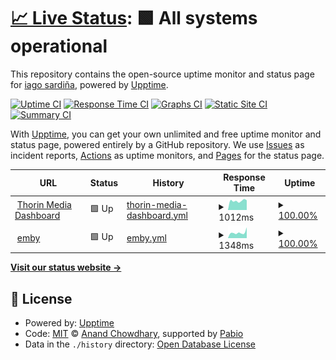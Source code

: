 # [📈 Live Status](https://thorin8k.github.io/upptime): <!--live status--> **🟩 All systems operational**

This repository contains the open-source uptime monitor and status page for [iago sardiña](https://thorin8k.github.io/upptime), powered by [Upptime](https://github.com/upptime/upptime).

[![Uptime CI](https://github.com/thorin8k/upptime/workflows/Uptime%20CI/badge.svg)](https://github.com/thorin8k/upptime/actions?query=workflow%3A%22Uptime+CI%22)
[![Response Time CI](https://github.com/thorin8k/upptime/workflows/Response%20Time%20CI/badge.svg)](https://github.com/thorin8k/upptime/actions?query=workflow%3A%22Response+Time+CI%22)
[![Graphs CI](https://github.com/thorin8k/upptime/workflows/Graphs%20CI/badge.svg)](https://github.com/thorin8k/upptime/actions?query=workflow%3A%22Graphs+CI%22)
[![Static Site CI](https://github.com/thorin8k/upptime/workflows/Static%20Site%20CI/badge.svg)](https://github.com/thorin8k/upptime/actions?query=workflow%3A%22Static+Site+CI%22)
[![Summary CI](https://github.com/thorin8k/upptime/workflows/Summary%20CI/badge.svg)](https://github.com/thorin8k/upptime/actions?query=workflow%3A%22Summary+CI%22)

With [Upptime](https://upptime.js.org), you can get your own unlimited and free uptime monitor and status page, powered entirely by a GitHub repository. We use [Issues](https://github.com/thorin8k/upptime/issues) as incident reports, [Actions](https://github.com/thorin8k/upptime/actions) as uptime monitors, and [Pages](https://thorin8k.github.io/upptime) for the status page.

<!--start: status pages-->
<!-- This summary is generated by Upptime (https://github.com/upptime/upptime) -->
<!-- Do not edit this manually, your changes will be overwritten -->
<!-- prettier-ignore -->
| URL | Status | History | Response Time | Uptime |
| --- | ------ | ------- | ------------- | ------ |
| <img alt="" src="https://icons.duckduckgo.com/ip3/dash.thorin.es.ico" height="13"> [Thorin Media Dashboard](https://dash.thorin.es) | 🟩 Up | [thorin-media-dashboard.yml](https://github.com/thorin8k/upptime/commits/HEAD/history/thorin-media-dashboard.yml) | <details><summary><img alt="Response time graph" src="./graphs/thorin-media-dashboard/response-time-week.png" height="20"> 1012ms</summary><br><a href="https://thorin8k.github.io/upptime/history/thorin-media-dashboard"><img alt="Response time 1223" src="https://img.shields.io/endpoint?url=https%3A%2F%2Fraw.githubusercontent.com%2Fthorin8k%2Fupptime%2FHEAD%2Fapi%2Fthorin-media-dashboard%2Fresponse-time.json"></a><br><a href="https://thorin8k.github.io/upptime/history/thorin-media-dashboard"><img alt="24-hour response time 1108" src="https://img.shields.io/endpoint?url=https%3A%2F%2Fraw.githubusercontent.com%2Fthorin8k%2Fupptime%2FHEAD%2Fapi%2Fthorin-media-dashboard%2Fresponse-time-day.json"></a><br><a href="https://thorin8k.github.io/upptime/history/thorin-media-dashboard"><img alt="7-day response time 1012" src="https://img.shields.io/endpoint?url=https%3A%2F%2Fraw.githubusercontent.com%2Fthorin8k%2Fupptime%2FHEAD%2Fapi%2Fthorin-media-dashboard%2Fresponse-time-week.json"></a><br><a href="https://thorin8k.github.io/upptime/history/thorin-media-dashboard"><img alt="30-day response time 1310" src="https://img.shields.io/endpoint?url=https%3A%2F%2Fraw.githubusercontent.com%2Fthorin8k%2Fupptime%2FHEAD%2Fapi%2Fthorin-media-dashboard%2Fresponse-time-month.json"></a><br><a href="https://thorin8k.github.io/upptime/history/thorin-media-dashboard"><img alt="1-year response time 1223" src="https://img.shields.io/endpoint?url=https%3A%2F%2Fraw.githubusercontent.com%2Fthorin8k%2Fupptime%2FHEAD%2Fapi%2Fthorin-media-dashboard%2Fresponse-time-year.json"></a></details> | <details><summary><a href="https://thorin8k.github.io/upptime/history/thorin-media-dashboard">100.00%</a></summary><a href="https://thorin8k.github.io/upptime/history/thorin-media-dashboard"><img alt="All-time uptime 96.82%" src="https://img.shields.io/endpoint?url=https%3A%2F%2Fraw.githubusercontent.com%2Fthorin8k%2Fupptime%2FHEAD%2Fapi%2Fthorin-media-dashboard%2Fuptime.json"></a><br><a href="https://thorin8k.github.io/upptime/history/thorin-media-dashboard"><img alt="24-hour uptime 100.00%" src="https://img.shields.io/endpoint?url=https%3A%2F%2Fraw.githubusercontent.com%2Fthorin8k%2Fupptime%2FHEAD%2Fapi%2Fthorin-media-dashboard%2Fuptime-day.json"></a><br><a href="https://thorin8k.github.io/upptime/history/thorin-media-dashboard"><img alt="7-day uptime 100.00%" src="https://img.shields.io/endpoint?url=https%3A%2F%2Fraw.githubusercontent.com%2Fthorin8k%2Fupptime%2FHEAD%2Fapi%2Fthorin-media-dashboard%2Fuptime-week.json"></a><br><a href="https://thorin8k.github.io/upptime/history/thorin-media-dashboard"><img alt="30-day uptime 96.56%" src="https://img.shields.io/endpoint?url=https%3A%2F%2Fraw.githubusercontent.com%2Fthorin8k%2Fupptime%2FHEAD%2Fapi%2Fthorin-media-dashboard%2Fuptime-month.json"></a><br><a href="https://thorin8k.github.io/upptime/history/thorin-media-dashboard"><img alt="1-year uptime 96.82%" src="https://img.shields.io/endpoint?url=https%3A%2F%2Fraw.githubusercontent.com%2Fthorin8k%2Fupptime%2FHEAD%2Fapi%2Fthorin-media-dashboard%2Fuptime-year.json"></a></details>
| <img alt="" src="https://icons.duckduckgo.com/ip3/video.thorin.es.ico" height="13"> [emby](https://video.thorin.es) | 🟩 Up | [emby.yml](https://github.com/thorin8k/upptime/commits/HEAD/history/emby.yml) | <details><summary><img alt="Response time graph" src="./graphs/emby/response-time-week.png" height="20"> 1348ms</summary><br><a href="https://thorin8k.github.io/upptime/history/emby"><img alt="Response time 1177" src="https://img.shields.io/endpoint?url=https%3A%2F%2Fraw.githubusercontent.com%2Fthorin8k%2Fupptime%2FHEAD%2Fapi%2Femby%2Fresponse-time.json"></a><br><a href="https://thorin8k.github.io/upptime/history/emby"><img alt="24-hour response time 2768" src="https://img.shields.io/endpoint?url=https%3A%2F%2Fraw.githubusercontent.com%2Fthorin8k%2Fupptime%2FHEAD%2Fapi%2Femby%2Fresponse-time-day.json"></a><br><a href="https://thorin8k.github.io/upptime/history/emby"><img alt="7-day response time 1348" src="https://img.shields.io/endpoint?url=https%3A%2F%2Fraw.githubusercontent.com%2Fthorin8k%2Fupptime%2FHEAD%2Fapi%2Femby%2Fresponse-time-week.json"></a><br><a href="https://thorin8k.github.io/upptime/history/emby"><img alt="30-day response time 1032" src="https://img.shields.io/endpoint?url=https%3A%2F%2Fraw.githubusercontent.com%2Fthorin8k%2Fupptime%2FHEAD%2Fapi%2Femby%2Fresponse-time-month.json"></a><br><a href="https://thorin8k.github.io/upptime/history/emby"><img alt="1-year response time 1177" src="https://img.shields.io/endpoint?url=https%3A%2F%2Fraw.githubusercontent.com%2Fthorin8k%2Fupptime%2FHEAD%2Fapi%2Femby%2Fresponse-time-year.json"></a></details> | <details><summary><a href="https://thorin8k.github.io/upptime/history/emby">100.00%</a></summary><a href="https://thorin8k.github.io/upptime/history/emby"><img alt="All-time uptime 96.82%" src="https://img.shields.io/endpoint?url=https%3A%2F%2Fraw.githubusercontent.com%2Fthorin8k%2Fupptime%2FHEAD%2Fapi%2Femby%2Fuptime.json"></a><br><a href="https://thorin8k.github.io/upptime/history/emby"><img alt="24-hour uptime 100.00%" src="https://img.shields.io/endpoint?url=https%3A%2F%2Fraw.githubusercontent.com%2Fthorin8k%2Fupptime%2FHEAD%2Fapi%2Femby%2Fuptime-day.json"></a><br><a href="https://thorin8k.github.io/upptime/history/emby"><img alt="7-day uptime 100.00%" src="https://img.shields.io/endpoint?url=https%3A%2F%2Fraw.githubusercontent.com%2Fthorin8k%2Fupptime%2FHEAD%2Fapi%2Femby%2Fuptime-week.json"></a><br><a href="https://thorin8k.github.io/upptime/history/emby"><img alt="30-day uptime 96.56%" src="https://img.shields.io/endpoint?url=https%3A%2F%2Fraw.githubusercontent.com%2Fthorin8k%2Fupptime%2FHEAD%2Fapi%2Femby%2Fuptime-month.json"></a><br><a href="https://thorin8k.github.io/upptime/history/emby"><img alt="1-year uptime 96.82%" src="https://img.shields.io/endpoint?url=https%3A%2F%2Fraw.githubusercontent.com%2Fthorin8k%2Fupptime%2FHEAD%2Fapi%2Femby%2Fuptime-year.json"></a></details>

<!--end: status pages-->

[**Visit our status website →**](https://thorin8k.github.io/upptime)

## 📄 License

- Powered by: [Upptime](https://github.com/upptime/upptime)
- Code: [MIT](./LICENSE) © [Anand Chowdhary](https://anandchowdhary.com), supported by [Pabio](https://pabio.com)
- Data in the `./history` directory: [Open Database License](https://opendatacommons.org/licenses/odbl/1-0/)
